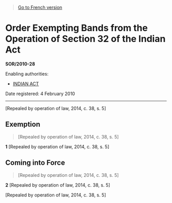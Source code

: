 > [Go to French version](/fr/Règlements/Décrets,%20ordonnances%20et%20règlements%20statutaires/2010/28.md)

# Order Exempting Bands from the Operation of Section 32 of the Indian Act

**SOR/2010-28**

Enabling authorities: 
- [INDIAN ACT](/en/Acts/Revised%20Statutes%20of%20Canada/I/I-5.md)

Date registered: 4 February 2010

----------


[Repealed by operation of law, 2014, c. 38, s. 5]



## Exemption
> [Repealed by operation of law, 2014, c. 38, s. 5]



**1** [Repealed by operation of law, 2014, c. 38, s. 5]




## Coming into Force
> [Repealed by operation of law, 2014, c. 38, s. 5]



**2** [Repealed by operation of law, 2014, c. 38, s. 5]


[Repealed by operation of law, 2014, c. 38, s. 5]


